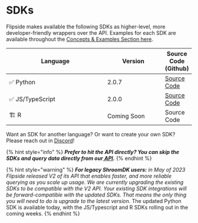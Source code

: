 # SDKs

Flipside makes available the following SDKs as higher-level, more developer-friendly wrappers over the API. Examples for each SDK are available throughout the [Concepts & Examples Section here](get-started/).&#x20;

<table><thead><tr><th width="255">Language</th><th width="143">Version</th><th>Source Code (Github)</th></tr></thead><tbody><tr><td>✅ Python</td><td>2.0.7</td><td><a href="https://github.com/FlipsideCrypto/sdk/tree/main/python">Source Code</a></td></tr><tr><td>✅ JS/TypeScript</td><td>2.0.0</td><td><a href="https://github.com/FlipsideCrypto/sdk/tree/main/js">Source Code</a></td></tr><tr><td>🏗 R</td><td>Coming Soon</td><td>Source Code</td></tr></tbody></table>

Want an SDK for another language? Or want to create your own SDK? Please reach out in [Discord](https://discord.gg/ZmU3jQuu6W)!&#x20;

{% hint style="info" %}
_**Prefer to hit the API directly? You can skip the SDKs and query data directly from our**_[ _**API**_](get-started/rest-api.md)_**.**_
{% endhint %}

{% hint style="warning" %}
_**For legacy ShroomDK users:** in May of 2023 Flipside released V2 of its API that enables faster, and more reliable querying as you scale up usage. We are currently upgrading the existing SDKs to be compatible with the V2 API. Your existing SDK integrations will be forward-compatible with the updated SDKs. That means the only thing you will need to do is upgrade to the latest version._ The updated Python SDK is available today, with the JS/Typescript and R SDKs rolling out in the coming weeks.
{% endhint %}



